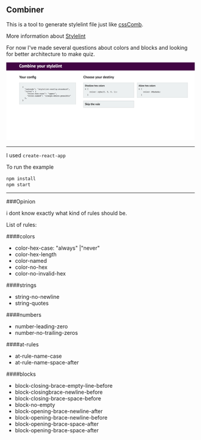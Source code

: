 ## Combiner

This is a tool to generate stylelint file just like
[cssComb](http://csscomb.com/config).

More information about [Stylelint](https://stylelint.io)

For now I've made several questions about colors and blocks and looking
for better architecture to make quiz.

![Looks like this](public/screen4.png)

---

I used ```create-react-app```

To run the example
```
npm install
npm start
```
---
###Opinion

i dont know exactly what kind of rules should be.

List of rules:

####colors
- color-hex-case: "always" |"never"
- color-hex-length
- color-named
- color-no-hex
- color-no-invalid-hex

####strings
- string-no-newline
- string-quotes

####numbers
- number-leading-zero
- number-no-trailing-zeros

####at-rules
- at-rule-name-case
- at-rule-name-space-after

####blocks
- block-closing-brace-empty-line-before
- block-closingbrace-newline-before
- block-closing-brace-space-before
- block-no-empty
- block-opening-brace-newline-after
- block-opening-brace-newline-before
- block-opening-brace-space-after
- block-opening-brace-space-after
